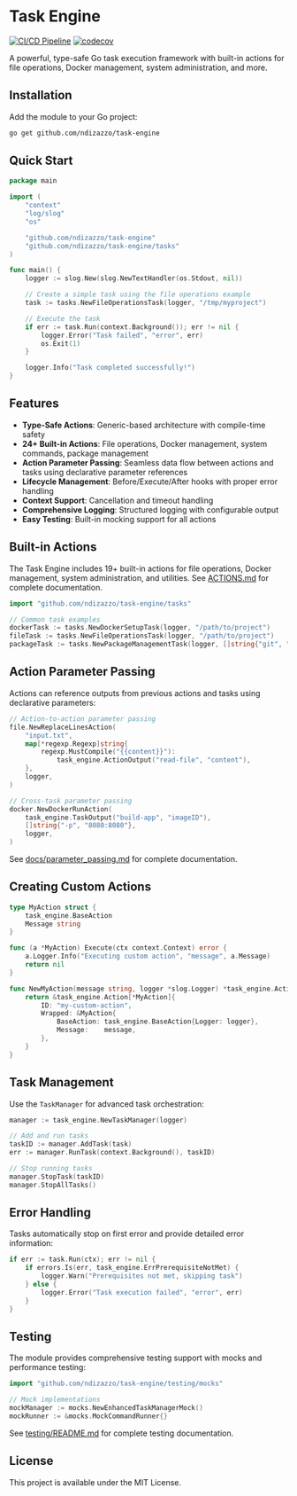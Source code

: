 # Task Engine

[![CI/CD Pipeline](https://github.com/ndizazzo/task-engine/actions/workflows/ci.yml/badge.svg)](https://github.com/ndizazzo/task-engine/actions/workflows/ci.yml)
[![codecov](https://codecov.io/gh/ndizazzo/task-engine/graph/badge.svg?token=O020V4C6TV)](https://codecov.io/gh/ndizazzo/task-engine)

A powerful, type-safe Go task execution framework with built-in actions for file operations, Docker management, system administration, and more.

## Installation

Add the module to your Go project:

```bash
go get github.com/ndizazzo/task-engine
```

## Quick Start

```go
package main

import (
    "context"
    "log/slog"
    "os"

    "github.com/ndizazzo/task-engine"
    "github.com/ndizazzo/task-engine/tasks"
)

func main() {
    logger := slog.New(slog.NewTextHandler(os.Stdout, nil))

    // Create a simple task using the file operations example
    task := tasks.NewFileOperationsTask(logger, "/tmp/myproject")

    // Execute the task
    if err := task.Run(context.Background()); err != nil {
        logger.Error("Task failed", "error", err)
        os.Exit(1)
    }

    logger.Info("Task completed successfully!")
}
```

## Features

- **Type-Safe Actions**: Generic-based architecture with compile-time safety
- **24+ Built-in Actions**: File operations, Docker management, system commands, package management
- **Action Parameter Passing**: Seamless data flow between actions and tasks using declarative parameter references
- **Lifecycle Management**: Before/Execute/After hooks with proper error handling
- **Context Support**: Cancellation and timeout handling
- **Comprehensive Logging**: Structured logging with configurable output
- **Easy Testing**: Built-in mocking support for all actions

## Built-in Actions

The Task Engine includes 19+ built-in actions for file operations, Docker management, system administration, and utilities. See [ACTIONS.md](ACTIONS.md) for complete documentation.

```go
import "github.com/ndizazzo/task-engine/tasks"

// Common task examples
dockerTask := tasks.NewDockerSetupTask(logger, "/path/to/project")
fileTask := tasks.NewFileOperationsTask(logger, "/path/to/project")
packageTask := tasks.NewPackageManagementTask(logger, []string{"git", "curl"})
```

## Action Parameter Passing

Actions can reference outputs from previous actions and tasks using declarative parameters:

```go
// Action-to-action parameter passing
file.NewReplaceLinesAction(
    "input.txt",
    map[*regexp.Regexp]string{
        regexp.MustCompile("{{content}}"):
            task_engine.ActionOutput("read-file", "content"),
    },
    logger,
)

// Cross-task parameter passing
docker.NewDockerRunAction(
    task_engine.TaskOutput("build-app", "imageID"),
    []string{"-p", "8080:8080"},
    logger,
)
```

See [docs/parameter_passing.md](docs/parameter_passing.md) for complete documentation.

## Creating Custom Actions

```go
type MyAction struct {
    task_engine.BaseAction
    Message string
}

func (a *MyAction) Execute(ctx context.Context) error {
    a.Logger.Info("Executing custom action", "message", a.Message)
    return nil
}

func NewMyAction(message string, logger *slog.Logger) *task_engine.Action[*MyAction] {
    return &task_engine.Action[*MyAction]{
        ID: "my-custom-action",
        Wrapped: &MyAction{
            BaseAction: task_engine.BaseAction{Logger: logger},
            Message:    message,
        },
    }
}
```

## Task Management

Use the `TaskManager` for advanced task orchestration:

```go
manager := task_engine.NewTaskManager(logger)

// Add and run tasks
taskID := manager.AddTask(task)
err := manager.RunTask(context.Background(), taskID)

// Stop running tasks
manager.StopTask(taskID)
manager.StopAllTasks()
```

## Error Handling

Tasks automatically stop on first error and provide detailed error information:

```go
if err := task.Run(ctx); err != nil {
    if errors.Is(err, task_engine.ErrPrerequisiteNotMet) {
        logger.Warn("Prerequisites not met, skipping task")
    } else {
        logger.Error("Task execution failed", "error", err)
    }
}
```

## Testing

The module provides comprehensive testing support with mocks and performance testing:

```go
import "github.com/ndizazzo/task-engine/testing/mocks"

// Mock implementations
mockManager := mocks.NewEnhancedTaskManagerMock()
mockRunner := &mocks.MockCommandRunner{}
```

See [testing/README.md](testing/README.md) for complete testing documentation.

## License

This project is available under the MIT License.
